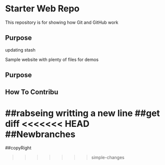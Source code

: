 # Starter Web Repo

This repository is for showing how Git and GitHub work

## Purpose
updating stash

Sample website with plenty of files for demos

## Purpose
## How To Contribu

##rabseing 
writting a new line
##get diff
<<<<<<< HEAD
##Newbranches
=======
##copyRight
>>>>>>> simple-changes
